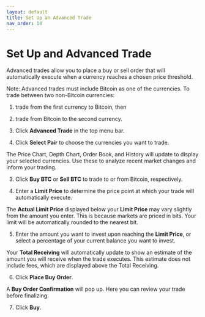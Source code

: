 ```yaml
---
layout: default
title: Set Up an Advanced Trade
nav_order: 14
---
```


# Set Up and Advanced Trade

Advanced trades allow you to place a buy or sell order that will automatically execute when a currency reaches a chosen price threshold.

Note: Advanced trades must include Bitcoin as one of the currencies. To trade between two non-Bitcoin currencies:
1. trade from the first currency to Bitcoin, then
2. trade from Bitcoin to the second currency.

1. Click **Advanced Trade** in the top menu bar.

2. Click **Select Pair** to choose the currencies you want to trade.

The Price Chart, Depth Chart, Order Book, and History will update to display your selected currencies. Use these to analyze recent market changes and inform your trading.

3. Click **Buy BTC** or **Sell BTC** to trade to or from Bitcoin, respectively.

4. Enter a **Limit Price** to determine the price point at which your trade will automatically execute.

The **Actual Limit Price** displayed below your **Limit Price** may vary slightly from the amount you enter. This is because markets are priced in bits. Your limit will be automatically rounded to the nearest bit.

5. Enter the amount you want to invest upon reaching the **Limit Price**, or select a percentage of your current balance you want to invest.

Your **Total Receiving** will automatically update to show an estimate of the amount you will receive when the trade executes. This estimate does not include fees, which are displayed above the Total Receiving.

6. Click **Place Buy Order**.

A **Buy Order Confirmation** will pop up. Here you can review your trade before finalizing.

7. Click **Buy**.
